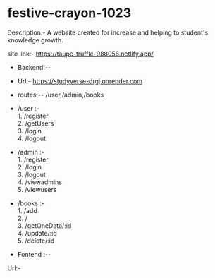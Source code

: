 # festive-crayon-1023

Description:- A website created for increase and helping to student's knowledge growth.

site link:- https://taupe-truffle-988056.netlify.app/

- Backend:--

- Url:- https://studyverse-drgj.onrender.com

- routes:-- /user,/admin,/books

- /user :-<br> 1. /register<br> 2. /getUsers<br> 3. /login<br> 4. /logout

- /admin :-<br> 1. /register<br> 2. /login<br> 3. /logout<br> 4. /viewadmins<br> 5. /viewusers

- /books :-<br> 1. /add <br>2. /<br> 3. /getOneData/:id<br> 4. /update/:id<br> 5. /delete/:id

- Fontend :--

Url:-
